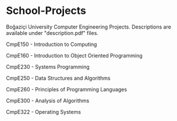 # School-Projects

Boğaziçi University Computer Engineering Projects. Descriptions are available under "description.pdf" files.

CmpE150 - Introduction to Computing

CmpE160 - Introduction to Object Oriented Programming

CmpE230 - Systems Programming

CmpE250 - Data Structures and Algorithms

CmpE260 - Principles of Programming Languages

CmpE300 - Analysis of Algorithms

CmpE322 - Operating Systems

